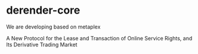 # derender-core
We are developing based on metaplex


A New Protocol for the Lease and Transaction of Online Service Rights, and Its Derivative Trading Market
